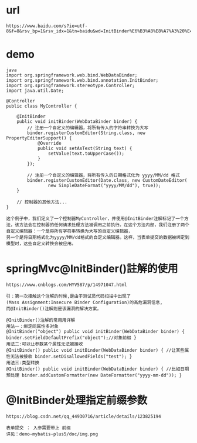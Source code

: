 # url
    https://www.baidu.com/s?ie=utf-8&f=8&rsv_bp=1&rsv_idx=1&tn=baidu&wd=InitBinder%E6%B3%A8%E8%A7%A3%20%E4%BD%BF%E7%94%A8%E6%A1%88%E4%BE%8B&fenlei=256&oq=InitBinder%25E6%25B3%25A8%25E8%25A7%25A3&rsv_pq=f42476f80015d624&rsv_t=28b0sySjfP%2BUBcaGG%2BUP56%2F5oO1sjiyKvxDUTu6bq93IinVlxWEk1nndX%2Bk&rqlang=cn&rsv_enter=1&rsv_dl=tb&rsv_btype=t&rsv_sug3=44&rsv_sug1=40&rsv_sug7=100&rsv_sug2=0&inputT=4983&rsv_sug4=7280

# demo 
    java
    import org.springframework.web.bind.WebDataBinder;
    import org.springframework.web.bind.annotation.InitBinder;
    import org.springframework.stereotype.Controller;
    import java.util.Date;
    
    @Controller
    public class MyController {
    
        @InitBinder
        public void initBinder(WebDataBinder binder) {
            // 注册一个自定义的编辑器，将所有传入的字符串转换为大写
            binder.registerCustomEditor(String.class, new PropertyEditorSupport() {
                @Override
                public void setAsText(String text) {
                    setValue(text.toUpperCase());
                }
            });
    
            // 注册一个自定义的编辑器，将所有传入的日期格式化为 yyyy/MM/dd 格式
            binder.registerCustomEditor(Date.class, new CustomDateEditor(
                    new SimpleDateFormat("yyyy/MM/dd"), true));
        }
    
        // 控制器的其他方法...
    }
    
    这个例子中，我们定义了一个控制器MyController，并使用@InitBinder注解标记了一个方法，该方法会在控制器的任何请求处理方法被调用之前执行。在这个方法内部，我们注册了两个自定义编辑器：一个是将所有字符串转换为大写的自定义编辑器，
    另一个是将日期格式化为yyyy/MM/dd格式的自定义编辑器。这样，当表单提交的数据被绑定到模型时，这些自定义转换会被应用。

# springMvc@InitBinder()註解的使用
    https://www.cnblogs.com/HYV587/p/14971047.html

    引：第一次接触这个注解的时候,是由于测试员代码扫描中出现了
    (Mass Assignment:Insecure Binder Configuration)的高危漏洞信息,
    而@InitBinder()注解则是该漏洞的解决方案。
    
    @InitBinder()注解的常用用详解
    用法一：绑定同属性多对象
    @InitBinder("object") public void initBinder(WebDataBinder binder) { binder.setFieldDefaultPrefix("object");//对象前缀 }
    用法二:可以让参数某个属性无法被接收
    @InitBinder() public void initBinder(WebDataBinder binder) { //让某些属性无法被接收 binder.setDisallowedFields("test"); }
    用法三:类型转换
    @InitBinder() public void initBinder(WebDataBinder binder) { //比如日期预处理 binder.addCustomFormatter(new DateFormatter("yyyy-mm-dd")); }


# @InitBinder处理指定前缀参数
    https://blog.csdn.net/qq_44930716/article/details/123825194

    表单提交 ： 入参需要带上 前缀
    详见：demo-mybatis-plus5/doc/img.png